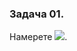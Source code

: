 ### Задача 01. 
Намерете <img src="https://latex.codecogs.com/svg.latex?\Large&space;P\big(\{\varnothing\}\timex\{\{\varnothing\}\}\big)\times{P(\varnothing)}">.
